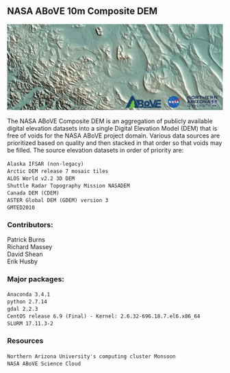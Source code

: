 ## NASA ABoVE 10m Composite DEM

![](images/DEM.png)

The NASA ABoVE Composite DEM is an aggregation of publicly available digital elevation datasets into a single Digital Elevation Model (DEM) that is free of voids for the NASA ABoVE project domain. Various data sources are prioritized based on quality and then stacked in that order so that voids may be filled. The source elevation datasets in order of priority are:
  
`Alaska IFSAR (non-legacy)`  
`Arctic DEM release 7 mosaic tiles`  
`ALOS World v2.2 3D DEM`  
`Shuttle Radar Topography Mission NASADEM`  
`Canada DEM (CDEM)`  
`ASTER Global DEM (GDEM) version 3`  
`GMTED2010`

### Contributors:  

Patrick Burns  
Richard Massey  
David Shean  
Erik Husby  

### Major packages:

`Anaconda 3.4.1`  
`python 2.7.14`  
`gdal 2.2.3`  
`CentOS release 6.9 (Final) - Kernel: 2.6.32-696.18.7.el6.x86_64`  
`SLURM 17.11.3-2`  


### Resources

`Northern Arizona University's computing cluster Monsoon`  
`NASA ABoVE Science Cloud`

